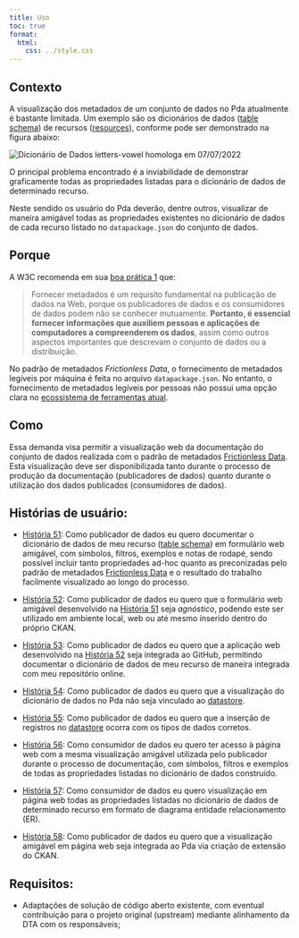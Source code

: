 ```yaml
---
title: Uso
toc: true
format:
  html:
    css: ../style.css
---
```


## Contexto

A visualização dos metadados de um conjunto de dados no Pda atualmente é bastante limitada. 
Um exemplo são os dicionários de dados ([table schema](https://specs.frictionlessdata.io/table-schema/#language)) de recursos ([resources](https://specs.frictionlessdata.io/data-resource/#language)), conforme pode ser demonstrado na figura abaixo:

![Dicionário de Dados [letters-vowel](https://homologa.cge.mg.gov.br/dataset/letters-vowel/resource/313f43f1-d375-41c4-9646-81508ae7451c) homologa em 07/07/2022](https://i.imgur.com/Khbeiy5.png)

O principal problema encontrado é a inviabilidade de demonstrar graficamente todas as propriedades listadas para o dicionário de dados de determinado recurso.

Neste sendido os usuário do Pda deverão, dentre outros, visualizar de maneira amigável todas as propriedades existentes no dicionário de dados de cada recurso listado no `datapackage.json` do conjunto de dados.

## Porque

A W3C recomenda em sua [boa prática 1](https://w3c.br/traducoes/DWBP-pt-br/#ProvideMetadata) que:

> Fornecer metadados é um requisito fundamental na publicação de dados na Web, porque os publicadores de dados e os consumidores de dados podem não se conhecer mutuamente. __Portanto, é essencial fornecer informações que auxiliem pessoas e aplicações de computadores a compreenderem os dados__, assim como outros aspectos importantes que descrevam o conjunto de dados ou a distribuição.

No padrão de metadados _Frictionless Data_, o fornecimento de metadados legíveis por máquina é feita no arquivo `datapackage.json`. No entanto, o fornecimento de metadados legíveis por pessoas não possui uma opção clara no [ecossistema de ferramentas atual](https://frictionlessdata.io/).

## Como

Essa demanda visa permitir a visualização web da documentação do conjunto de dados realizada com o padrão de metadados [Frictionless Data](https://specs.frictionlessdata.io/).
Esta visualização deve ser disponibilizada tanto durante o processo de produção da documentação (publicadores de dados) quanto durante o utilização dos dados publicados (consumidores de dados).

## Histórias de usuário:

-  [História 51](https://github.com/transparencia-mg/viz-metadados-frictionless/issues/15): Como publicador de dados eu quero documentar o dicionário de dados de meu recurso ([table schema](https://specs.frictionlessdata.io/table-schema/#language)) em formulário web amigável, com símbolos, filtros, exemplos e notas de rodapé, sendo possível incluir tanto propriedades ad-hoc quanto as preconizadas pelo padrão de metadados [Frictionless Data](https://specs.frictionlessdata.io/) e o resultado do trabalho facilmente visualizado ao longo do processo.

- [História 52](https://github.com/transparencia-mg/viz-metadados-frictionless/issues/16): Como publicador de dados eu quero que o formulário web amigável desenvolvido na [História 51](https://github.com/transparencia-mg/viz-metadados-frictionless/issues/15) seja _agnóstico_, podendo este ser utilizado em ambiente local, web ou até mesmo inserido dentro do próprio CKAN.

- [História 53](https://github.com/transparencia-mg/viz-metadados-frictionless/issues/17): Como publicador de dados eu quero que a aplicação web desenvolvido na [História 52](https://github.com/transparencia-mg/viz-metadados-frictionless/issues/16) seja integrada ao GitHub, permitindo documentar o dicionário de dados de meu recurso de maneira integrada com meu repositório online.

- [História 54](): Como publicador de dados eu quero que a visualização do dicionário de dados no Pda não seja vinculado ao [datastore](https://github.com/transparencia-mg/dpckan/issues/41).

- [História 55](): Como publicador de dados eu quero que a inserção de registros no [datastore]() ocorra com os tipos de dados corretos.

- [História 56](): Como consumidor de dados eu quero ter acesso à página web com a mesma visualização amigável utilizada pelo publicador durante o processo de documentação, com símbolos, filtros e exemplos de todas as propriedades listadas no dicionário de dados construído.

- [História 57](): Como consumidor de dados eu quero visualização em página web todas as propriedades listadas no dicionário de dados de determinado recurso em formato de diagrama entidade relacionamento (ER).

- [História 58](): Como publicador de dados eu quero que a visualização amigável em página web seja integrada ao Pda via criação de extensão do CKAN.

## Requisitos:

- Adaptações de solução de código aberto existente, com eventual contribuição para o projeto original (upstream) mediante alinhamento da DTA com os responsáveis;
